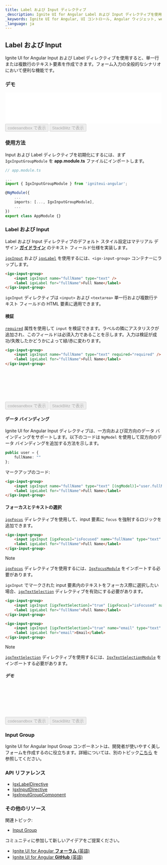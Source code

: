 ```yaml
---
title: Label および Input ディレクティブ
_description: Ignite UI for Angular Label および Input ディレクティブを使用すると、単一行または複数行のテキスト要素を作成し、CSS スタイルを追加し、その他のコントロールと統合できます。
_keywords: Ignite UI for Angular, UI コントロール, Angular ウィジェット, web ウィジェット, UI ウィジェット, Angular, ネイティブ Angular コンポーネント スィート, ネイティブ Angular コントロール, ネイティブ Angular コンポーネント ライブラリ, Angular Label コンポーネント, Angular Label コントロール, Angular Input コンポーネント, Angular Input コントロール, Input コンポーネント, Input コントロール, Label コンポーネント, Label コントロール, Angular Input ディレクティブ, Angular Label ディレクティブ, Angular Forms, Angular Reactive Forms, Angular フォームの検証
_language: ja
---
```


## Label および Input
<p class="highlight">
Ignite UI for Angular Input および Label ディレクティブを使用すると、単一行または複数行のテキスト要素を作成できます。フォーム入力の全般的なシナリオにおいて便利な機能です。
</p>
<div class="divider--half"></div>

### デモ
<div class="sample-container loading" style="height:100px">
<iframe id="input-group-sample-1-frame" src='{environment:demosBaseUrl}/data-entries/input-group-sample-1' width="100%" height="100%" seamless frameBorder="0" onload="onSampleIframeContentLoaded(this);"></iframe>
</div>
<div>
    <button data-localize="codesandbox" disabled class="codesandbox-btn" data-iframe-id="input-group-sample-1-frame" data-demos-base-url="{environment:demosBaseUrl}">codesandbox で表示</button>
<button data-localize="stackblitz" disabled class="stackblitz-btn" data-iframe-id="input-group-sample-1-frame" data-demos-base-url="{environment:demosBaseUrl}">StackBlitz で表示</button>
</div>
<div class="divider--half"></div>

### 使用方法
Input および Label ディレクティブを初期化にするには、まず `IgxInputGroupModule` を **app.module.ts** ファイルにインポートします。

```typescript
// app.module.ts

...
import { IgxInputGroupModule } from 'igniteui-angular';

@NgModule({
    ...
    imports: [..., IgxInputGroupModule],
    ...
})
export class AppModule {}
```

### Label および Input
Label および Input ディレクティブのデフォルト スタイル設定はマテリアル デザイン [**ガイドライン**](https://material.io/guidelines/components/text-fields.html) のテキスト フィールド仕様を実装します。

[`igxInput`]({environment:angularApiUrl}/classes/igxinputdirective.html) および [`igxLabel`]({environment:angularApiUrl}/classes/igxlabeldirective.html) を使用するには、`<igx-input-group>` コンテナーにラップします。

```html
<igx-input-group>
    <input igxInput name="fullName" type="text" />
    <label igxLabel for="fullName">Full Name</label>
</igx-input-group>
```

`igxInput` ディレクティブは `<input>` および `<textarea>` 単一行および複数行テキスト フィールドの HTML 要素に適用できます。

#### 検証
[`required`]({environment:angularApiUrl}/classes/igxinputdirective.html#required) 属性を使用して `input` を検証できます。ラベルの隣にアスタリスクが追加され、このフィールドは必須入力であることを示します。入力は検証が成功/失敗したかどうかによって緑/赤に変わります。

```html
<igx-input-group>
    <input igxInput name="fullName" type="text" required="required" />
    <label igxLabel for="fullName">Full Name</label>
</igx-input-group>
```

<div class="sample-container loading" style="height:100px">
    <iframe id="input-group-sample-2-frame" data-src='{environment:demosBaseUrl}/data-entries/input-group-sample-2' width="100%" height="100%" seamless frameBorder="0" class="lazyload"></iframe>
</div>
<div>
    <button data-localize="codesandbox" disabled class="codesandbox-btn" data-iframe-id="input-group-sample-2-frame" data-demos-base-url="{environment:demosBaseUrl}">codesandbox で表示</button>
<button data-localize="stackblitz" disabled class="stackblitz-btn" data-iframe-id="input-group-sample-2-frame" data-demos-base-url="{environment:demosBaseUrl}">StackBlitz で表示</button>
</div>
<div class="divider--half"></div>

#### データ バインディング
Ignite UI for Angular Input ディレクティブは、一方向および双方向のデータ バインディングをサポートします。以下のコードは `NgModel` を使用して双方向のデータ バインディングを追加する方法を示します。

```typescript
public user = {
    fullName: ""
};

```

マークアップのコード:

```html
<igx-input-group>
    <input igxInput name="fullName" type="text" [(ngModel)]="user.fullName" required="required" />
    <label igxLabel for="fullName">Full Name</label>
</igx-input-group>
```

#### フォーカスとテキストの選択

[`igxFocus`]({environment:angularApiUrl}/classes/igxfocusdirective.html) ディレクティブを使用して、input 要素に `focus` を強制するロジックを追加できます。

```html
<igx-input-group>
    <input igxInput [igxFocus]="isFocused" name="fullName" type="text" />
    <label igxLabel for="fullName">Full Name</label>
</igx-input-group>
```
>[!NOTE]
>[`igxFocus`]({environment:angularApiUrl}/classes/igxfocusdirective.html) ディレクティブを使用するには、[`IgxFocusModule`]({environment:angularApiUrl}/classes/igxfocusmodule.html) をインポートする必要があります。

`igxInput` でマークされた input 要素内のテキストをフォーカス際に選択したい場合、[`igxTextSelection`]({environment:angularApiUrl}/classes/igxtextselectiondirective.html) ディレクティブを有効にする必要があります。

```html
<igx-input-group>
    <input igxInput [igxTextSelection]="true" [igxFocus]="isFocused" name="fullName" type="text" />
    <label igxLabel for="fullName">Full Name</label>
</igx-input-group>

<igx-input-group>
    <input igxInput [igxTextSelection]="true" name="email" type="text" />
    <label igxLabel for="email">Email</label>
</igx-input-group>
```
>[!NOTE]
>[`igxTextSelection`]({environment:angularApiUrl}/classes/igxtextselectiondirective.html)  ディレクティブを使用するには、[`IgxTextSelectionModule`]({environment:angularApiUrl}/classes/igxtextselectionmodule.html) をインポートする必要があります。

##### デモ
<div class="sample-container loading" style="height: 100px">
<iframe id="input-text-selection-frame" data-src='{environment:demosBaseUrl}/data-entries/input-text-selection' width="100%" height="100%" seamless frameBorder="0" class="lazyload"></iframe>
</div>
<div>
    <button data-localize="codesandbox" disabled class="codesandbox-btn" data-iframe-id="input-text-selection-frame" data-demos-base-url="{environment:demosBaseUrl}">codesandbox で表示</button>
<button data-localize="stackblitz" disabled class="stackblitz-btn" data-iframe-id="input-text-selection-frame" data-demos-base-url="{environment:demosBaseUrl}">StackBlitz で表示</button>
</div>
<div class="divider--half"></div>

### Input Group
Ignite UI for Angular Input Group コンポーネントは、開発者が使いやすく美しフォームを作成するのに役立ちます。詳細については、別のトピック[こちら](input_group.md) を参照してください。

### API リファレンス
<div class="divider--half"></div>

* [IgxLabelDirective]({environment:angularApiUrl}/classes/igxlabeldirective.html)
* [IgxInputDirective]({environment:angularApiUrl}/classes/igxinputdirective.html)
* [IgxInputGroupComponent]({environment:angularApiUrl}/classes/igxinputgroupcomponent.html)

### その他のリソース
<div class="divider--half"></div>

関連トピック:
* [Input Group](input_group.md)

コミュニティに参加して新しいアイデアをご提案ください。
* [Ignite UI for Angular **フォーラム** (英語)](https://www.infragistics.com/community/forums/f/ignite-ui-for-angular)
* [Ignite UI for Angular **GitHub** (英語)](https://github.com/IgniteUI/igniteui-angular)